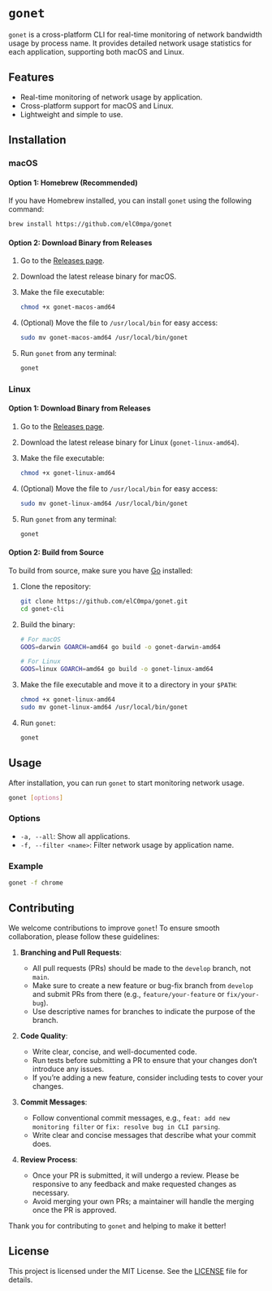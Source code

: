 # `gonet`

`gonet` is a cross-platform CLI for real-time monitoring of network bandwidth usage by process name. It provides detailed network usage statistics for each application, supporting both macOS and Linux.

## Features

- Real-time monitoring of network usage by application.
- Cross-platform support for macOS and Linux.
- Lightweight and simple to use.

## Installation

### macOS

#### Option 1: Homebrew (Recommended)

If you have Homebrew installed, you can install `gonet` using the following command:

```bash
brew install https://github.com/elC0mpa/gonet
```

#### Option 2: Download Binary from Releases

1. Go to the [Releases page](https://github.com/elC0mpa/gonet/releases).
2. Download the latest release binary for macOS.
3. Make the file executable:

   ```bash
   chmod +x gonet-macos-amd64
   ```

4. (Optional) Move the file to `/usr/local/bin` for easy access:

   ```bash
   sudo mv gonet-macos-amd64 /usr/local/bin/gonet
   ```

5. Run `gonet` from any terminal:

   ```bash
   gonet
   ```

### Linux

#### Option 1: Download Binary from Releases

1. Go to the [Releases page](https://github.com/elC0mpa/gonet/releases).
2. Download the latest release binary for Linux (`gonet-linux-amd64`).
3. Make the file executable:

   ```bash
   chmod +x gonet-linux-amd64
   ```

4. (Optional) Move the file to `/usr/local/bin` for easy access:

   ```bash
   sudo mv gonet-linux-amd64 /usr/local/bin/gonet
   ```

5. Run `gonet` from any terminal:

   ```bash
   gonet
   ```

#### Option 2: Build from Source

To build from source, make sure you have [Go](https://golang.org/dl/) installed:

1. Clone the repository:

   ```bash
   git clone https://github.com/elC0mpa/gonet.git
   cd gonet-cli
   ```

2. Build the binary:

   ```bash
   # For macOS
   GOOS=darwin GOARCH=amd64 go build -o gonet-darwin-amd64

   # For Linux
   GOOS=linux GOARCH=amd64 go build -o gonet-linux-amd64
   ```

3. Make the file executable and move it to a directory in your `$PATH`:

   ```bash
   chmod +x gonet-linux-amd64
   sudo mv gonet-linux-amd64 /usr/local/bin/gonet
   ```

4. Run `gonet`:

   ```bash
   gonet
   ```

## Usage

After installation, you can run `gonet` to start monitoring network usage.

```bash
gonet [options]
```

### Options

- `-a, --all`: Show all applications.
- `-f, --filter <name>`: Filter network usage by application name.

### Example

```bash
gonet -f chrome
```

## Contributing

We welcome contributions to improve `gonet`! To ensure smooth collaboration, please follow these guidelines:

1. **Branching and Pull Requests**:

   - All pull requests (PRs) should be made to the `develop` branch, not `main`.
   - Make sure to create a new feature or bug-fix branch from `develop` and submit PRs from there (e.g., `feature/your-feature` or `fix/your-bug`).
   - Use descriptive names for branches to indicate the purpose of the branch.

2. **Code Quality**:

   - Write clear, concise, and well-documented code.
   - Run tests before submitting a PR to ensure that your changes don’t introduce any issues.
   - If you’re adding a new feature, consider including tests to cover your changes.

3. **Commit Messages**:

   - Follow conventional commit messages, e.g., `feat: add new monitoring filter` or `fix: resolve bug in CLI parsing`.
   - Write clear and concise messages that describe what your commit does.

4. **Review Process**:

   - Once your PR is submitted, it will undergo a review. Please be responsive to any feedback and make requested changes as necessary.
   - Avoid merging your own PRs; a maintainer will handle the merging once the PR is approved.

Thank you for contributing to `gonet` and helping to make it better!

## License

This project is licensed under the MIT License. See the [LICENSE](./LICENSE.md) file for details.
